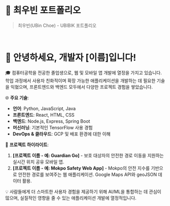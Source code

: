 # 📜 최우빈 포트폴리오

> 최우빈(UBin Choe) - UBIBIK 포트폴리오

<br />

# 👋 안녕하세요, 개발자 [이름]입니다!

🎓 컴퓨터공학을 전공한 졸업생으로, 웹 및 모바일 앱 개발에 열정을 가지고 있습니다. 학업 과정에서 사용자 친화적이며 확장 가능한 애플리케이션을 개발하는 데 필요한 기술을 익혔으며, 프론트엔드와 백엔드 모두에서 다양한 프로젝트 경험을 쌓았습니다.

🌐 **주요 기술**: 
- **언어**: Python, JavaScript, Java
- **프론트엔드**: React, HTML, CSS
- **백엔드**: Node.js, Express, Spring Boot
- **머신러닝**: 기본적인 TensorFlow 사용 경험
- **DevOps & 클라우드**: GCP 및 배포 환경에 대한 이해

🚀 **프로젝트 하이라이트**:
1. **[프로젝트 이름 - 예: Guardian Go]** - 보호 대상자의 안전한 경로 이동을 지원하는 실시간 위치 공유 모바일 앱.
2. **[프로젝트 이름 - 예: Mokpo Safety Web App]** - Mokpo의 안전 지수를 기반으로 안전한 경로를 보여주는 웹 애플리케이션. Google Maps API와 geoJSON 데이터 활용.

💡 사람들에게 더 스마트한 사용자 경험을 제공하기 위해 AI/ML을 통합하는 데 관심이 많으며, 실질적인 영향을 줄 수 있는 애플리케이션 개발에 열정적입니다.
